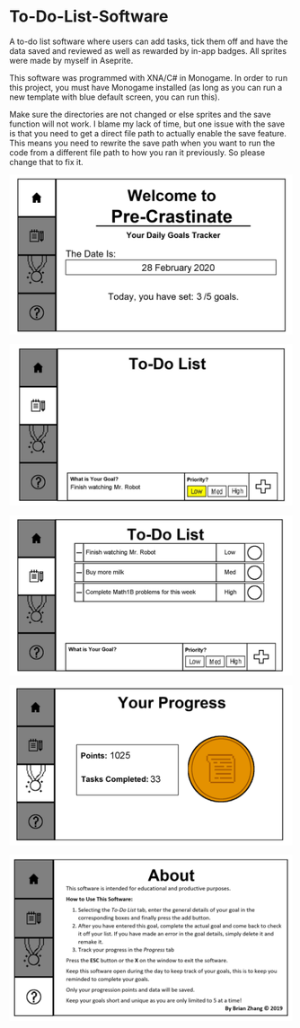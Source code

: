 # To-Do-List-Software

A to-do list software where users can add tasks, tick them off and have the data saved and reviewed as well as rewarded by in-app badges. All sprites were made by myself in Aseprite. 

This software was programmed with XNA/C# in Monogame. In order to run this project, you must have Monogame installed (as long as you can run a new template with blue default screen, you can run this).

Make sure the directories are not changed or else sprites and the save function will not work. I blame my lack of time, but one issue with the save is that you need to get a direct file path to actually enable the save feature. This means you need to rewrite the save path when you want to run the code from a different file path to how you ran it previously. So please change that to fix it.

![](Screenshots/main.PNG)

![](Screenshots/s1.JPG)

![](Screenshots/s2.JPG)

![](Screenshots/reward.PNG)

![](Screenshots/help.PNG)
